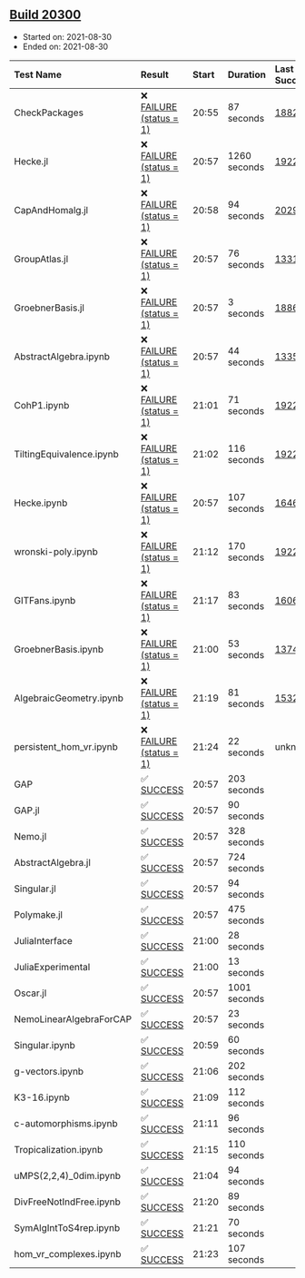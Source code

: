 ## [Build 20300](https://oscarci.mathematik.uni-kl.de/job/oscar/20300/)

* Started on: 2021-08-30
* Ended on: 2021-08-30

| Test Name    | Result | Start | Duration | Last Success | First Failure |
|:-------------|:-------|:------|:---------|:-------------|:--------------|
| CheckPackages | ❌ [FAILURE (status = 1)](https://oscarci.mathematik.uni-kl.de/job/oscar/20300/artifact/logs/build-20300/CheckPackages.log) | 20:55 | 87 seconds | [18822](https://oscarci.mathematik.uni-kl.de/job/oscar/18822/) | [18823](https://oscarci.mathematik.uni-kl.de/job/oscar/18823/) |
| Hecke.jl | ❌ [FAILURE (status = 1)](https://oscarci.mathematik.uni-kl.de/job/oscar/20300/artifact/logs/build-20300/Hecke.jl.log) | 20:57 | 1260 seconds | [19222](https://oscarci.mathematik.uni-kl.de/job/oscar/19222/) | [20152](https://oscarci.mathematik.uni-kl.de/job/oscar/20152/) |
| CapAndHomalg.jl | ❌ [FAILURE (status = 1)](https://oscarci.mathematik.uni-kl.de/job/oscar/20300/artifact/logs/build-20300/CapAndHomalg.jl.log) | 20:58 | 94 seconds | [20294](https://oscarci.mathematik.uni-kl.de/job/oscar/20294/) | [20295](https://oscarci.mathematik.uni-kl.de/job/oscar/20295/) |
| GroupAtlas.jl | ❌ [FAILURE (status = 1)](https://oscarci.mathematik.uni-kl.de/job/oscar/20300/artifact/logs/build-20300/GroupAtlas.jl.log) | 20:57 | 76 seconds | [13311](https://oscarci.mathematik.uni-kl.de/job/oscar/13311/) | [13312](https://oscarci.mathematik.uni-kl.de/job/oscar/13312/) |
| GroebnerBasis.jl | ❌ [FAILURE (status = 1)](https://oscarci.mathematik.uni-kl.de/job/oscar/20300/artifact/logs/build-20300/GroebnerBasis.jl.log) | 20:57 | 3 seconds | [18864](https://oscarci.mathematik.uni-kl.de/job/oscar/18864/) | [18865](https://oscarci.mathematik.uni-kl.de/job/oscar/18865/) |
| AbstractAlgebra.ipynb | ❌ [FAILURE (status = 1)](https://oscarci.mathematik.uni-kl.de/job/oscar/20300/artifact/logs/build-20300/AbstractAlgebra.ipynb.log) | 20:57 | 44 seconds | [13355](https://oscarci.mathematik.uni-kl.de/job/oscar/13355/) | [13356](https://oscarci.mathematik.uni-kl.de/job/oscar/13356/) |
| CohP1.ipynb | ❌ [FAILURE (status = 1)](https://oscarci.mathematik.uni-kl.de/job/oscar/20300/artifact/logs/build-20300/CohP1.ipynb.log) | 21:01 | 71 seconds | [19222](https://oscarci.mathematik.uni-kl.de/job/oscar/19222/) | [20152](https://oscarci.mathematik.uni-kl.de/job/oscar/20152/) |
| TiltingEquivalence.ipynb | ❌ [FAILURE (status = 1)](https://oscarci.mathematik.uni-kl.de/job/oscar/20300/artifact/logs/build-20300/TiltingEquivalence.ipynb.log) | 21:02 | 116 seconds | [19222](https://oscarci.mathematik.uni-kl.de/job/oscar/19222/) | [20152](https://oscarci.mathematik.uni-kl.de/job/oscar/20152/) |
| Hecke.ipynb | ❌ [FAILURE (status = 1)](https://oscarci.mathematik.uni-kl.de/job/oscar/20300/artifact/logs/build-20300/Hecke.ipynb.log) | 20:57 | 107 seconds | [16463](https://oscarci.mathematik.uni-kl.de/job/oscar/16463/) | [16464](https://oscarci.mathematik.uni-kl.de/job/oscar/16464/) |
| wronski-poly.ipynb | ❌ [FAILURE (status = 1)](https://oscarci.mathematik.uni-kl.de/job/oscar/20300/artifact/logs/build-20300/wronski-poly.ipynb.log) | 21:12 | 170 seconds | [19222](https://oscarci.mathematik.uni-kl.de/job/oscar/19222/) | [20152](https://oscarci.mathematik.uni-kl.de/job/oscar/20152/) |
| GITFans.ipynb | ❌ [FAILURE (status = 1)](https://oscarci.mathematik.uni-kl.de/job/oscar/20300/artifact/logs/build-20300/GITFans.ipynb.log) | 21:17 | 83 seconds | [16068](https://oscarci.mathematik.uni-kl.de/job/oscar/16068/) | [16069](https://oscarci.mathematik.uni-kl.de/job/oscar/16069/) |
| GroebnerBasis.ipynb | ❌ [FAILURE (status = 1)](https://oscarci.mathematik.uni-kl.de/job/oscar/20300/artifact/logs/build-20300/GroebnerBasis.ipynb.log) | 21:00 | 53 seconds | [13748](https://oscarci.mathematik.uni-kl.de/job/oscar/13748/) | [13749](https://oscarci.mathematik.uni-kl.de/job/oscar/13749/) |
| AlgebraicGeometry.ipynb | ❌ [FAILURE (status = 1)](https://oscarci.mathematik.uni-kl.de/job/oscar/20300/artifact/logs/build-20300/AlgebraicGeometry.ipynb.log) | 21:19 | 81 seconds | [15322](https://oscarci.mathematik.uni-kl.de/job/oscar/15322/) | [15323](https://oscarci.mathematik.uni-kl.de/job/oscar/15323/) |
| persistent_hom_vr.ipynb | ❌ [FAILURE (status = 1)](https://oscarci.mathematik.uni-kl.de/job/oscar/20300/artifact/logs/build-20300/persistent_hom_vr.ipynb.log) | 21:24 | 22 seconds | unknown | unknown |
| GAP | ✅ [SUCCESS](https://oscarci.mathematik.uni-kl.de/job/oscar/20300/artifact/logs/build-20300/GAP.log) | 20:57 | 203 seconds |  |  |
| GAP.jl | ✅ [SUCCESS](https://oscarci.mathematik.uni-kl.de/job/oscar/20300/artifact/logs/build-20300/GAP.jl.log) | 20:57 | 90 seconds |  |  |
| Nemo.jl | ✅ [SUCCESS](https://oscarci.mathematik.uni-kl.de/job/oscar/20300/artifact/logs/build-20300/Nemo.jl.log) | 20:57 | 328 seconds |  |  |
| AbstractAlgebra.jl | ✅ [SUCCESS](https://oscarci.mathematik.uni-kl.de/job/oscar/20300/artifact/logs/build-20300/AbstractAlgebra.jl.log) | 20:57 | 724 seconds |  |  |
| Singular.jl | ✅ [SUCCESS](https://oscarci.mathematik.uni-kl.de/job/oscar/20300/artifact/logs/build-20300/Singular.jl.log) | 20:57 | 94 seconds |  |  |
| Polymake.jl | ✅ [SUCCESS](https://oscarci.mathematik.uni-kl.de/job/oscar/20300/artifact/logs/build-20300/Polymake.jl.log) | 20:57 | 475 seconds |  |  |
| JuliaInterface | ✅ [SUCCESS](https://oscarci.mathematik.uni-kl.de/job/oscar/20300/artifact/logs/build-20300/JuliaInterface.log) | 21:00 | 28 seconds |  |  |
| JuliaExperimental | ✅ [SUCCESS](https://oscarci.mathematik.uni-kl.de/job/oscar/20300/artifact/logs/build-20300/JuliaExperimental.log) | 21:00 | 13 seconds |  |  |
| Oscar.jl | ✅ [SUCCESS](https://oscarci.mathematik.uni-kl.de/job/oscar/20300/artifact/logs/build-20300/Oscar.jl.log) | 20:57 | 1001 seconds |  |  |
| NemoLinearAlgebraForCAP | ✅ [SUCCESS](https://oscarci.mathematik.uni-kl.de/job/oscar/20300/artifact/logs/build-20300/NemoLinearAlgebraForCAP.log) | 20:57 | 23 seconds |  |  |
| Singular.ipynb | ✅ [SUCCESS](https://oscarci.mathematik.uni-kl.de/job/oscar/20300/artifact/logs/build-20300/Singular.ipynb.log) | 20:59 | 60 seconds |  |  |
| g-vectors.ipynb | ✅ [SUCCESS](https://oscarci.mathematik.uni-kl.de/job/oscar/20300/artifact/logs/build-20300/g-vectors.ipynb.log) | 21:06 | 202 seconds |  |  |
| K3-16.ipynb | ✅ [SUCCESS](https://oscarci.mathematik.uni-kl.de/job/oscar/20300/artifact/logs/build-20300/K3-16.ipynb.log) | 21:09 | 112 seconds |  |  |
| c-automorphisms.ipynb | ✅ [SUCCESS](https://oscarci.mathematik.uni-kl.de/job/oscar/20300/artifact/logs/build-20300/c-automorphisms.ipynb.log) | 21:11 | 96 seconds |  |  |
| Tropicalization.ipynb | ✅ [SUCCESS](https://oscarci.mathematik.uni-kl.de/job/oscar/20300/artifact/logs/build-20300/Tropicalization.ipynb.log) | 21:15 | 110 seconds |  |  |
| uMPS(2,2,4)_0dim.ipynb | ✅ [SUCCESS](https://oscarci.mathematik.uni-kl.de/job/oscar/20300/artifact/logs/build-20300/uMPS-2-2-4-_0dim.ipynb.log) | 21:04 | 94 seconds |  |  |
| DivFreeNotIndFree.ipynb | ✅ [SUCCESS](https://oscarci.mathematik.uni-kl.de/job/oscar/20300/artifact/logs/build-20300/DivFreeNotIndFree.ipynb.log) | 21:20 | 89 seconds |  |  |
| SymAlgIntToS4rep.ipynb | ✅ [SUCCESS](https://oscarci.mathematik.uni-kl.de/job/oscar/20300/artifact/logs/build-20300/SymAlgIntToS4rep.ipynb.log) | 21:21 | 70 seconds |  |  |
| hom_vr_complexes.ipynb | ✅ [SUCCESS](https://oscarci.mathematik.uni-kl.de/job/oscar/20300/artifact/logs/build-20300/hom_vr_complexes.ipynb.log) | 21:23 | 107 seconds |  |  |
